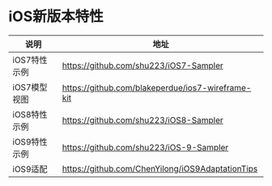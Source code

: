 # iOS新版本特性

说明 | 地址 
----- | ----- 
iOS7特性示例 |  <https://github.com/shu223/iOS7-Sampler> 
iOS7模型视图 |  <https://github.com/blakeperdue/ios7-wireframe-kit> 
iOS8特性示例 |  <https://github.com/shu223/iOS8-Sampler> 
iOS9特性示例 |  <https://github.com/shu223/iOS-9-Sampler>
iOS9适配 |  <https://github.com/ChenYilong/iOS9AdaptationTips>
